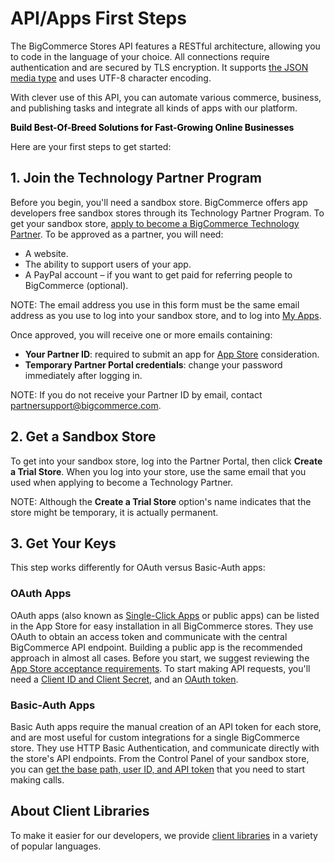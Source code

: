 # <span class="jumptarget"> API/Apps First Steps </span>

The BigCommerce Stores API features a RESTful architecture, allowing you to code in the language of your choice. All connections require authentication and are secured by TLS encryption. It supports [the JSON media type](#media-types) and uses UTF-8 character encoding.

With clever use of this API, you can automate various commerce, business, and publishing tasks and integrate all kinds of apps with our platform.

<span class="fake-h2" style="color:black;font-weight:bold"> Build Best-Of-Breed Solutions for Fast-Growing Online Businesses </span>

Here are your first steps to get started:

## <span class="jumptarget"> 1. Join the Technology Partner Program </span>

Before you begin, you'll need a sandbox store. BigCommerce offers app developers free sandbox stores through its Technology Partner Program. To get your sandbox store, [apply to become a BigCommerce Technology Partner](https://www.bigcommerce.com/partners/signup). To be approved as a partner, you will need:

* A website.
* The ability to support users of your app.
* A PayPal account – if you want to get paid for referring people to BigCommerce (optional).

NOTE: The email address you use in this form must be the same email address as you use to log into your sandbox store, and to log into <a href="//devtools.bigcommerce.com" target="_blank">My&#160;Apps</a>.

Once approved, you will receive one or more emails containing:

* **Your Partner ID**: required to submit an app for [App Store](https://www.bigcommerce.com/apps/) consideration.
* **Temporary Partner Portal credentials**: change your password immediately after logging in.

NOTE: If you do not receive your Partner ID by email, contact [partnersupport@bigcommerce.com](mailto:partnersupport@bigcommerce.com).

## <span class="jumptarget"> 2. Get a Sandbox Store </span>

To get into your sandbox store, log into the Partner Portal, then click **Create a Trial Store**. When you log into your store, use the same email that you used when applying to become a Technology Partner.

NOTE: Although the **Create a Trial Store** option's name indicates that the store might be temporary, it is actually permanent.

## <span class="jumptarget">3. Get Your Keys </span>

This step works differently for OAuth versus Basic-Auth apps:

### <span class="jumptarget"> OAuth Apps </span>

OAuth apps (also known as [Single-Click Apps](https://www.bigcommerce.com/single-click-apps/) or public apps) can be listed in the App Store for easy installation in all BigCommerce stores. They use OAuth to obtain an access token and communicate with the central BigCommerce API endpoint. Building a public app is the recommended approach in almost all cases. Before you start, we suggest reviewing the [App Store acceptance requirements](#app-store-approval-requirements). To start making API requests, you'll need a [Client ID and Client Secret](#app-registration), and an [OAuth token](#app-installation-and-update-sequence).

### <span class="jumptarget"> Basic-Auth Apps </span>

Basic Auth apps require the manual creation of an API token for each store, and are most useful for custom integrations for a single BigCommerce store. They use HTTP Basic Authentication, and communicate directly with the store's API endpoints. From the Control Panel of your sandbox store, you can [get the base path, user ID, and API token](#building-basic-auth-apps) that you need to start making calls.
  

## <span class="jumptarget"> About Client Libraries </span>

To make it easier for our developers, we provide [client libraries](#client-libraries) in a variety of popular languages.